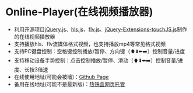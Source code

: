 # Online-Player(在线视频播放器)
* 利用开源项目[jQuery.js](https://jquery.com/)、[hls.js](https://github.com/video-dev/hls.js)、[flv.js](https://github.com/bilibili/flv.js)、[jQuery-Extensions-touchJS.js](https://greasyfork.org/zh-CN/scripts/454450)制作的在线视频播放器
* 支持播放hls、flv流媒体格式视频，也支持播放mp4等常见格式视频
* 支持PC键盘控制：空格键控制播放/暂停、方向键（⬆️⬇️⬅️➡️）控制音量/进度
* 支持移动设备手势控制：点击控制播放/暂停、滑动（⬆️⬇️⬅️➡️）控制音量/进度、长按3倍速
* 在线使用地址(可能会被墙)：[Github Page](https://icedwatermelonjuice.github.io/Online-Player)
* 备用在线地址(可能不是最新版)：[热铁盒网页托管](https://gem-op.rth.app)
